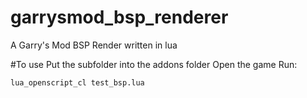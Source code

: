 # garrysmod_bsp_renderer
A Garry's Mod BSP Render written in lua

#To use
Put the subfolder into the addons folder
Open the game
Run:
```
lua_openscript_cl test_bsp.lua
```